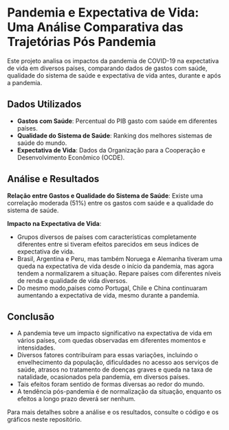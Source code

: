 # Pandemia e Expectativa de Vida: Uma Análise Comparativa das Trajetórias Pós Pandemia

Este projeto analisa os impactos da pandemia de COVID-19 na expectativa de vida em diversos países, comparando dados de gastos com saúde, qualidade do sistema de saúde e expectativa de vida antes, durante e após a pandemia.

## Dados Utilizados

- **Gastos com Saúde**: Percentual do PIB gasto com saúde em diferentes países.
- **Qualidade do Sistema de Saúde**: Ranking dos melhores sistemas de saúde do mundo.
- **Expectativa de Vida**: Dados da Organização para a Cooperação e Desenvolvimento Econômico (OCDE).

## Análise e Resultados

**Relação entre Gastos e Qualidade do Sistema de Saúde**: Existe uma correlação moderada (51%) entre os gastos com saúde e a qualidade do sistema de saúde.

**Impacto na Expectativa de Vida**:
  - Grupos diversos de países com características completamente diferentes entre si tiveram efeitos parecidos em seus índices de expectativa de vida.
  - Brasil, Argentina e Peru, mas também Noruega e Alemanha tiveram uma queda na expectativa de vida desde o início da pandemia, mas agora tendem a normalizarem a situação. Repare países com diferentes níveis de renda e qualidade de vida diversos.
  - Do mesmo modo,países como Portugal, Chile e China continuaram aumentando a expectativa de vida, mesmo durante a pandemia.

## Conclusão

- A pandemia teve um impacto significativo na expectativa de vida em vários países, com quedas observadas em diferentes momentos e intensidades.
- Diversos fatores contribuíram para essas variações, incluindo o envelhecimento da população, dificuldades no acesso aos serviços de saúde, atrasos no tratamento de doenças graves e queda na taxa de natalidade, ocasionados pela pandemia, em diversos países.
- Tais efeitos foram sentido de formas diversas ao redor do mundo.
- A tendência pós-pandemia é de normalização da situação, enquanto os efeitos a longo prazo deverá ser nenhum.

Para mais detalhes sobre a análise e os resultados, consulte o código e os gráficos neste repositório.
